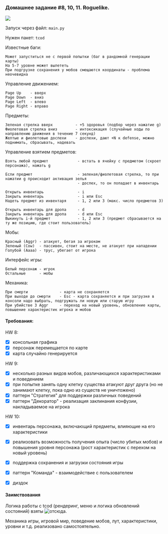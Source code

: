 ### Домашнее задание #8, 10, 11. Roguelike.

![](https://github.com/ivanrybin/itmo-hws-architecture/blob/roguelike/roguelike/game_screenshot.png)

Запуск через файл: `main.py`

Нужен пакет: `tcod`

Известные баги:

    Может запуститься не с первой попытки (баг в рандомной генерации карты)
    На 5-7 уровне может вылететь
    При подгрузке сохранения у мобов смещаются координаты - проблема неочевидна


Управление движением:

    Page Up    - вверх
    Page Down  - вниз
    Page Left  - влево
    Page Right - вправо
    
Предметы:
   
    Зеленая стрелка вверх          - +5 здоровья (подбор через нажатие g)
    Фиолетовая стрелка вниз        - интоксикация (случайные ходы по направлению движения в течение 7 секунд)
    Желтые и фиолетовые доспехи    - доспехи, дают +N к defense, можно поднимать, сбрасывать, надевать
    
Управление взятием предметов:
    
    Взять любой предмет             - встать в ячейку с предметом (скроет персонажа), нажать g
    
    Если предмет                    - зеленая/фиолетовая стрелка, то при нажатии g происходит активация зелья
                                    - доспех, то он попадает в инвентарь
    
    Открыть инвентарь               - i
    Закрыть инвентарь               - i или Esc
    Надеть предмет из инвентаря     - 1, 2 или 3 (макс. число предметов 3)
    
    Открыть инвентарь для дропа     - d
    Закрыть инвентарь для дропа     - d или Esc
    Выкинуть i-й предмет            - 1, 2 или 3 (предмет сбрасывается на ту же позицию, где стоит пользователь)
    
Мобы:

    Красный (Aggr) - атакует, бегая за игроком
    Зеленый (Cow)  - пассивен, стоит на месте, не атакует при нападении
    Голубой (Aaaa) - трус, убегает от игрока
    
Интерфейс игры:

    Белый персонаж - игрок
    Остальные      - мобы
    
Механика:

    При смерти              - карта не сохраняется
    При выходе до смерти    - Esc - карта сохраняется и при загрузке в консоли надо выбрать, подгружать ли новую или старую игру
    При убийстве 3 Aggr     - переход на новый уровень, обновление карты, повышение характеристик игрока и мобов
    

#### Требования:

HW 8:
- [X] консольная графика
- [X] персонаж перемещается по карте
- [X] карта случайно генерируется

HW 9:
- [X] несколько разных видов мобов, различающихся характеристиками и поведением
- [X] при попытке занять одну клетку существа атакуют друг друга (но не занимают клетку, пока одно из существ не уничтожено)
- [X] паттерн "Стратегия" для поддержки различных поведений
- [X] паттерн "Декоратор" - реализация заклинания конфузии, накладываемое на игрока

HW 10:
- [X] инвентарь персонажа, включающий предметы, влияющие на его характеристики
- [X] реализовать возможность получения опыта (число убитых мобов) и повышения уровня персонажа (рост характеристик с перехом на новый уровень)
- [X] поддержка сохранения и загрузки состояния игры 
- [X] паттерн "Команда" - взаимодействие с пользователем

- [X] диздок


#### Заимствования
Логика работы с tcod (рендеринг, меню и логика обновлений состояний) взяты ![отсюда](http://rogueliketutorials.com/tutorials/tcod/).

Механика игры, игровой мир, поведение мобов, лут, характеристики, уровни и т.д. реализовано самостоятельно.
